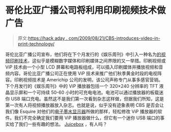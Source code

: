# 哥伦比亚广播公司将利用印刷视频技术做广告

> 原文:[https://hack aday . com/2009/08/21/CBS-introduces-video-in-print-technology/](https://hackaday.com/2009/08/21/cbs-introduces-video-in-print-technology/)

哥伦比亚广播公司宣布，他们将在下个月发行的《娱乐周刊》中引入一种名为[的视频印刷技术](http://www.wired.com/epicenter/2009/08/cbs-embeds-a-video-playing-ad-in-a-print-magazine/)，这似乎是模糊数字媒体和印刷媒体之间界限的又一举措。印刷视频或 ViP 技术由一个小型 LCD 屏幕和电路板组成，可以插入印刷媒体并播放视频和音频内容。哥伦比亚广播公司正在使用 ViP 技术来推广他们秋季黄金时段的电视阵容。印刷视频技术是 Americhip 公司的发明，该公司声称专门从事多感官营销。下个月发行的《娱乐周刊》中的 ViP 播放器包括一个 320×240 分辨率的 TFT 液晶显示屏和一个可持续 50-60 小时的可充电电池。电池可以通过播放器的板载迷你 USB 端口充电。虽然这不是我们第一次看到杂志这样做，但据我们所知，这是第一次有人将视频播放器放入杂志。也就是说，似乎没有迹象表明 CBS 是否会让我们像 Esquire 对他们的[电子墨水显示器](http://hackaday.com/2008/10/14/how-to-make-an-e-paper-clock-and-hack-esquire-magazine/)所做的那样，轻松修改 ViP 播放器的软件。我们不完全确定我们要用 ViP 播放器做什么，但它有一个迷你 USB 端口的事实给了我们一些有趣的想法。 [Juicebox](http://hackaday.com/2005/06/02/juicebox-messenger-bag/) ，有人吗？